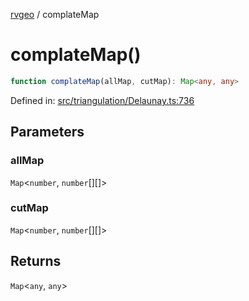[rvgeo](../index.md) / complateMap

# complateMap()

```ts
function complateMap(allMap, cutMap): Map<any, any>
```

Defined in: [src/triangulation/Delaunay.ts:736](https://github.com/pzq123456/RVGeo/blob/e727f6f6e310621d656b74948bed9956ff45a613/src/triangulation/Delaunay.ts#L736)

## Parameters

### allMap

`Map`\<`number`, `number`[][]\>

### cutMap

`Map`\<`number`, `number`[][]\>

## Returns

`Map`\<`any`, `any`\>
